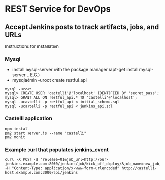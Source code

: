 REST Service for DevOps
=======================

Accept Jenkins posts to track artifacts, jobs, and URLs
-------------------------------------------------------

Instructions for installation

### Mysql

-	install mysql-server with the package manager (apt-get install mysql-server .. E.G.)
-	mysqladmin -uroot create restful_api

```
mysql -uroot
mysql> CREATE USER 'castelli'@'localhost' IDENTIFIED BY 'secret_pass';
mysql> GRANT ALL ON restful_api.* TO 'castelli'@'localhost';
mysql -ucastelli -p restful_api < initial_schema.sql
mysql -ucastelli -p restful_api < jenkins_api.sql
```

### Castelli application

```
npm install
pm2 start server.js --name "castelli"
pm2 monit
```

### Example curl that populates jenkins_event

```
curl -X POST -d 'release=01&job_url=http://our-jenkins.example.com:8080/jenkins/job/kick_off_deploy/&job_name=new_job_Deploy' -H "Content-Type: application/x-www-form-urlencoded" http://castelli-host.example.com:3000/api/jenkins
```
